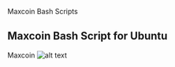 Maxcoin Bash Scripts

## Maxcoin Bash Script for Ubuntu

Maxcoin
![alt text](https://pbs.twimg.com/profile_images/878589713598251008/cs-cG7U6_400x400.jpg "Maxcoin Logo")

